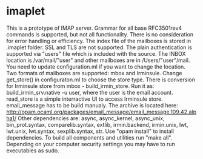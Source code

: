 imaplet
=======
This is a prototype of IMAP server.
Grammar for all base RFC3501rev4 commands is supported, but not all functionality. There is no consideration
for error handling or efficiency. The index file of the mailboxes is stored in .imaplet folder. 
SSL and TLS are not supported. The plain authentication is supported via "users" file which is included with the source. 
The INBOX location is /var/mail/"user" and other mailboxes are in /Users/"user"/mail. You need to update configuration.ml 
if you want to change the location. Two formats of mailboxes are supported: mbox and Irminsule. Change get_store() in configuraton.ml to choose the store type. There is conversion for Irminsule store from mbox - build_irmin_store. Run it as:
build_irmin_srv.native -u user, where the user is the email account. read_store is a simple interractive UI to access 
Irminsule store. 
email_message has to be build manualy. The archive is located here: http://opam.ocaml.org/packages/email_message/email_message.109.42.alpha1/
Other dependencies are:
async,
async_kernel,
async_unix,
bin_prot.syntax,
comparelib.syntax,
extlib,
irmin.backend,
irmin.unix,
lwt,
lwt.unix,
lwt.syntax,
sexplib.syntax,
str.
Use "opam install" to install dependencies.
To build all components and utilities run "make all". Depending on your computer security settings you may have to run 
executables as sudo.
